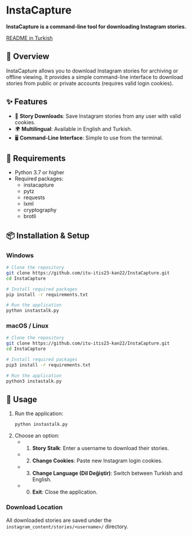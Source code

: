 # InstaCapture

**InstaCapture is a command-line tool for downloading Instagram stories.**

[README in Turkish](README.tr.md)

## 📱 Overview

InstaCapture allows you to download Instagram stories for archiving or offline viewing. It provides a simple command-line interface to download stories from public or private accounts (requires valid login cookies).

## ✨ Features

- 📸 **Story Downloads**: Save Instagram stories from any user with valid cookies.
- 🌍 **Multilingual**: Available in English and Turkish.
- 🖥️ **Command-Line Interface**: Simple to use from the terminal.

## 🔧 Requirements

- Python 3.7 or higher
- Required packages:
  - instacapture
  - pytz
  - requests
  - lxml
  - cryptography
  - brotli

## 📦 Installation & Setup

### Windows
```bash
# Clone the repository
git clone https://github.com/itu-itis23-kan22/InstaCapture.git
cd InstaCapture

# Install required packages
pip install -r requirements.txt

# Run the application
python instastalk.py
```

### macOS / Linux
```bash
# Clone the repository
git clone https://github.com/itu-itis23-kan22/InstaCapture.git
cd InstaCapture

# Install required packages
pip3 install -r requirements.txt

# Run the application
python3 instastalk.py
```

## 📝 Usage

1. Run the application:
   ```bash
   python instastalk.py
   ```
2. Choose an option:
   - 1. **Story Stalk**: Enter a username to download their stories.
   - 2. **Change Cookies**: Paste new Instagram login cookies.
   - 3. **Change Language (Dil Değiştir)**: Switch between Turkish and English.
   - 0. **Exit**: Close the application.

### Download Location

All downloaded stories are saved under the `instagram_content/stories/<username>/` directory.